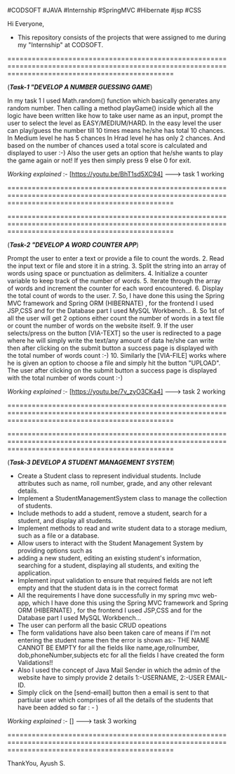 #CODSOFT   #JAVA  #Internship   #SpringMVC   #Hibernate  #jsp   #CSS



Hi Everyone, 

* This repository consists of the projects that were assigned to me during my "Internship" at CODSOFT.


=====================================================================================================================================================

 (___Task-1 "DEVELOP A NUMBER GUESSING GAME___)


  In my task 1 I used Math.random() function which basically generates any random number.
  Then calling a method playGame() inside which all the logic have been written like how to take user name as an input, prompt the user to select the level as EASY/MEDIUM/HARD.
  In the easy level the user can play/guess the number till 10 times means he/she has total 10 chances.
  In Medium level he has 5 chances
  In Hrad level he has only 2 chances.
  And based on the number of chances used a total score is calculated and displayed to user :-)
  Also the user gets an option that he/she wants to play the game again or not!
  If yes then simply press 9 else 0 for exit.  
  
   _Working explained_ :- [https://youtu.be/BhT1sd5XC94]   ---> task 1 working 
  
=====================================================================================================================================================





=====================================================================================================================================================

(___Task-2 "DEVELOP A WORD COUNTER APP___)

 
Prompt the user to enter a text or provide a file to count the words.
2. Read the input text or file and store it in a string.
3. Split the string into an array of words using space or punctuation as delimiters.
4. Initialize a counter variable to keep track of the number of words.
5. Iterate through the array of words and increment the counter for each word encountered.
6. Display the total count of words to the user.
7. So, I have done this using the Spring MVC framework and Spring ORM (HIBERNATE) , for the frontend I used JSP,CSS and for the Database part I used MySQL Workbench...
8. So 1st of all the user will get 2 options either count the number of words in a text file or count the number of words on the website itself.
9. If the user selects/press on the button [VIA-TEXT] so the user is redirected to a page where he will simply write the text/any amount of data he/she can write then after clicking on the 
   submit button a success page is displayed with the total number of words count :-)
10. Similarly the [VIA-FILE] works where he is given an option to choose a file and simply hit the button "UPLOAD". The user after clicking on the 
    submit button a success page is displayed with the total number of words count :-) 
    
_Working explained_ :- [https://youtu.be/7v_zyO3CKa4]   ---> task 2 working

=====================================================================================================================================================




=====================================================================================================================================================


(___Task-3 DEVELOP A STUDENT MANAGEMENT SYSTEM___)

 
* Create a Student class to represent individual students. Include attributes such as name, roll number, grade, and any other relevant details.
* Implement a StudentManagementSystem class to manage the collection of students. 
* Include methods to add a student, remove a student, search for a student, and display all students. 
* Implement methods to read and write student data to a storage medium, such as a file or a database.
* Allow users to interact with the Student Management System by providing options such as
* adding a new student, editing an existing student's information, searching for a student, displaying all students, and exiting the application.
* Implement input validation to ensure that required fields are not left empty and that the student data is in the correct format
* All the requirements I have done successfully in my spring mvc web-app, which I have done this using the Spring MVC framework and Spring ORM (HIBERNATE) , for the frontend I used JSP,CSS 
  and for the Database part I used MySQL Workbench... 
* The user can perform all the basic CRUD opeations
* The form validations have also been taken care of means if I'm not entering the student name then the error is shown as:- THE NAME CANNOT BE EMPTY for all the fields like name,age,rollnumber,
   dob,phoneNumber,subjects etc for all the fields I have created the form Validations!!
* Also I used the concept of Java Mail Sender in which the admin of the website have to simply provide 2 details 1:-USERNAME, 2:-USER EMAIL-ID.
* Simply click on the [send-email] button then a email is sent to that partiular user which comprises of all the details of the students that have been added so far  : - ) 


_Working explained_ :- []   ---> task 3 working

=====================================================================================================================================================


ThankYou,
Ayush S.











